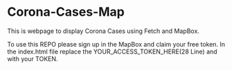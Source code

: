 # Corona-Cases-Map
This is webpage to display Corona Cases using Fetch and MapBox.

To use this REPO please sign up in the MapBox and claim your free token.
In the index.html file replace the YOUR_ACCESS_TOKEN_HERE(28 Line) and with your TOKEN.

